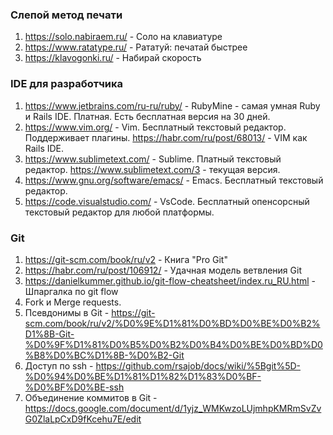 ### Слепой метод печати
1. https://solo.nabiraem.ru/ - Соло на клавиатуре
1. https://www.ratatype.ru/ - Рататуй: печатай быстрее
1. https://klavogonki.ru/ - Набирай скорость
### IDE для разработчика
1. https://www.jetbrains.com/ru-ru/ruby/ - RubyMine - самая умная Ruby и Rails IDE. Платная. Есть бесплатная версия на 30 дней.
1. https://www.vim.org/ - Vim. Бесплатный текстовый редактор. Поддерживает плагины. https://habr.com/ru/post/68013/ - VIM как Rails IDE.
1. https://www.sublimetext.com/ - Sublime. Платный текстовый редактор. https://www.sublimetext.com/3 - текущая версия.
1. https://www.gnu.org/software/emacs/ - Emacs. Бесплатный текстовый редактор.
1. https://code.visualstudio.com/ - VsCode. Бесплатный опенсорсный текстовый редактор для любой платформы.
### Git
1. https://git-scm.com/book/ru/v2 - Книга "Pro Git"
1. https://habr.com/ru/post/106912/ - Удачная модель ветвления Git
1. https://danielkummer.github.io/git-flow-cheatsheet/index.ru_RU.html - Шпаргалка по git flow
1. Fork и Merge requests.
1. Псевдонимы в Git - https://git-scm.com/book/ru/v2/%D0%9E%D1%81%D0%BD%D0%BE%D0%B2%D1%8B-Git-%D0%9F%D1%81%D0%B5%D0%B2%D0%B4%D0%BE%D0%BD%D0%B8%D0%BC%D1%8B-%D0%B2-Git
1. Доступ по ssh - https://github.com/rsajob/docs/wiki/%5Bgit%5D-%D0%94%D0%BE%D1%81%D1%82%D1%83%D0%BF-%D0%BF%D0%BE-ssh
1. Объединение коммитов в Git - https://docs.google.com/document/d/1yjz_WMKwzoLUjmhpKMRmSvZvG0ZlaLpCxD9fKcehu7E/edit
